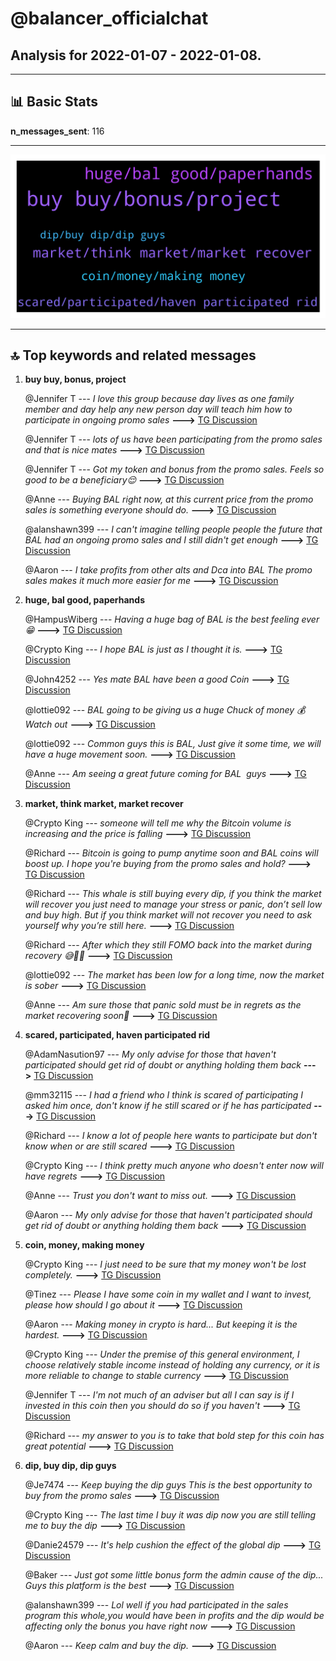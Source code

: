 # **@balancer_officialchat**
 ## Analysis for **2022-01-07** - **2022-01-08**.

---

## 📊 **Basic Stats**

**n_messages_sent**: 116

---
![wordcloud](balancer_officialchat_1Days_wordcloud.png)

---


## 🔝 **Top keywords and related messages**

1. **buy buy, bonus, project**

    @Jennifer T --- *I love this group because day lives as one family member and day help any new person day will teach him how to participate in ongoing promo sales* **--->** [TG Discussion](https://t.me/balancer_officialchat/17907)

    @Jennifer T --- *lots of us have been participating from the promo sales and that is nice mates* **--->** [TG Discussion](https://t.me/balancer_officialchat/17809)

    @Jennifer T --- *Got my token and bonus from the promo sales. Feels so good to be a beneficiary😌* **--->** [TG Discussion](https://t.me/balancer_officialchat/17849)

    @Anne --- *Buying BAL right now, at this current price from the promo sales is something everyone should do.* **--->** [TG Discussion](https://t.me/balancer_officialchat/17806)

    @alanshawn399 --- *I can't imagine telling people people the future that BAL had an ongoing promo sales and I still didn't get enough* **--->** [TG Discussion](https://t.me/balancer_officialchat/17853)

    @Aaron --- *I take profits from other alts and Dca into BAL The promo sales makes it much more easier for me* **--->** [TG Discussion](https://t.me/balancer_officialchat/17863)

2. **huge, bal good, paperhands**

    @HampusWiberg --- *Having a huge bag of BAL is the best feeling ever 😁* **--->** [TG Discussion](https://t.me/balancer_officialchat/17827)

    @Crypto King --- *I hope BAL is just as I thought it is.* **--->** [TG Discussion](https://t.me/balancer_officialchat/17940)

    @John4252 --- *Yes mate BAL have been a good Coin* **--->** [TG Discussion](https://t.me/balancer_officialchat/17879)

    @lottie092 --- *BAL going to be giving us a huge Chuck of money 💰 Watch out* **--->** [TG Discussion](https://t.me/balancer_officialchat/17874)

    @lottie092 --- *Common guys this is BAL, Just give it some time, we will have a huge movement soon.* **--->** [TG Discussion](https://t.me/balancer_officialchat/17868)

    @Anne --- *Am seeing a great future coming for BAL  guys* **--->** [TG Discussion](https://t.me/balancer_officialchat/17844)

3. **market, think market, market recover**

    @Crypto King --- *someone will tell me why the Bitcoin volume is increasing and the price is falling* **--->** [TG Discussion](https://t.me/balancer_officialchat/17881)

    @Richard --- *Bitcoin  is going to pump anytime soon  and BAL coins will boost up. I hope you're buying  from the promo sales and hold?* **--->** [TG Discussion](https://t.me/balancer_officialchat/17882)

    @Richard --- *This whale is still buying every dip, if you think the market will recover you just need to manage your stress or panic, don’t sell low and buy high. But if you think market will not recover you need to ask yourself why you’re still here.* **--->** [TG Discussion](https://t.me/balancer_officialchat/17871)

    @Richard --- *After which they still FOMO back into the market during recovery 😅🤣🤣* **--->** [TG Discussion](https://t.me/balancer_officialchat/17862)

    @lottie092 --- *The market has been low for a long time, now the market is sober* **--->** [TG Discussion](https://t.me/balancer_officialchat/17851)

    @Anne --- *Am sure those that panic sold must be in regrets as the market recovering soon🤗* **--->** [TG Discussion](https://t.me/balancer_officialchat/17843)

4. **scared, participated, haven participated rid**

    @AdamNasution97 --- *My only advise for those that haven't participated should get rid of doubt or anything holding them back* **--->** [TG Discussion](https://t.me/balancer_officialchat/17894)

    @mm32115 --- *I had a friend who I think is scared of participating  I asked him once, don't know if he still  scared or if he has participated* **--->** [TG Discussion](https://t.me/balancer_officialchat/17857)

    @Richard --- *I know a lot of people here wants to participate but don't know when or are still scared* **--->** [TG Discussion](https://t.me/balancer_officialchat/17854)

    @Crypto King --- *I think pretty much anyone who doesn't enter now will have regrets* **--->** [TG Discussion](https://t.me/balancer_officialchat/17810)

    @Anne --- *Trust you don't want to miss out.* **--->** [TG Discussion](https://t.me/balancer_officialchat/17807)

    @Aaron --- *My only advise for those that haven't participated should get rid of doubt or anything holding them back* **--->** [TG Discussion](https://t.me/balancer_officialchat/17833)

5. **coin, money, making money**

    @Crypto King --- *I just need to be sure that my money won't be lost completely.* **--->** [TG Discussion](https://t.me/balancer_officialchat/17943)

    @Tinez --- *Please I have some coin in my wallet and I want to invest, please how should I go about it* **--->** [TG Discussion](https://t.me/balancer_officialchat/17910)

    @Aaron --- *Making money in crypto is hard... But keeping it is the hardest.* **--->** [TG Discussion](https://t.me/balancer_officialchat/17902)

    @Crypto King --- *Under the premise of this general environment, I choose relatively stable income instead of holding any currency, or it is more reliable to change to stable currency* **--->** [TG Discussion](https://t.me/balancer_officialchat/17858)

    @Jennifer T --- *I'm not much of an adviser  but all I can say is if I invested in this coin then you should do so if you haven't* **--->** [TG Discussion](https://t.me/balancer_officialchat/17856)

    @Richard --- *my answer to you is to take that bold step for this coin has great potential* **--->** [TG Discussion](https://t.me/balancer_officialchat/17855)

6. **dip, buy dip, dip guys**

    @Je7474 --- *Keep buying the dip guys  This is the best opportunity to buy from the promo sales* **--->** [TG Discussion](https://t.me/balancer_officialchat/17947)

    @Crypto King --- *The last time I buy it was dip now you are still telling me to buy the dip* **--->** [TG Discussion](https://t.me/balancer_officialchat/17942)

    @Danie24579 --- *It's help cushion the effect of the global dip* **--->** [TG Discussion](https://t.me/balancer_officialchat/17928)

    @Baker --- *Just got some little bonus form the admin cause of the dip... Guys this platform is the best* **--->** [TG Discussion](https://t.me/balancer_officialchat/17897)

    @alanshawn399 --- *Lol well if you had participated in the sales program this whole,you would have been in profits and the dip would be affecting only the bonus you have right now* **--->** [TG Discussion](https://t.me/balancer_officialchat/17837)

    @Aaron --- *Keep calm and buy the dip.* **--->** [TG Discussion](https://t.me/balancer_officialchat/17941)

